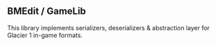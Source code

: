 BMEdit / GameLib
----------------

This library implements serializers, deserializers & abstraction layer for Glacier 1 in-game formats.